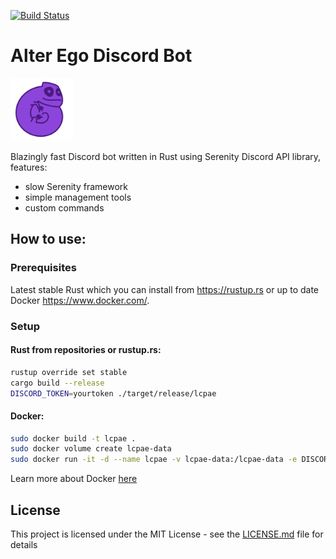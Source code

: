 [![Build Status](https://travis-ci.org/gutigen/altego.svg?branch=master)](https://travis-ci.org/gutigen/altego)

# Alter Ego Discord Bot
<img src="logo.svg" alt="LCPAE" style="width: 100px;"/>



Blazingly fast Discord bot written in Rust using Serenity Discord API library, features:
* slow Serenity framework
* simple management tools
* custom commands

## How to use:

### Prerequisites

Latest stable Rust which you can install from https://rustup.rs or up to date Docker https://www.docker.com/.

### Setup

#### Rust from repositories or rustup.rs:

``` bash
rustup override set stable
cargo build --release
DISCORD_TOKEN=yourtoken ./target/release/lcpae 
```

#### Docker:

``` bash
sudo docker build -t lcpae .
sudo docker volume create lcpae-data
sudo docker run -it -d --name lcpae -v lcpae-data:/lcpae-data -e DISCORD_TOKEN=yourtoken lcpae
```

Learn more about Docker [here](https://docs.docker.com/get-started/)

## License

This project is licensed under the MIT License - see the [LICENSE.md](LICENSE.md) file for details

